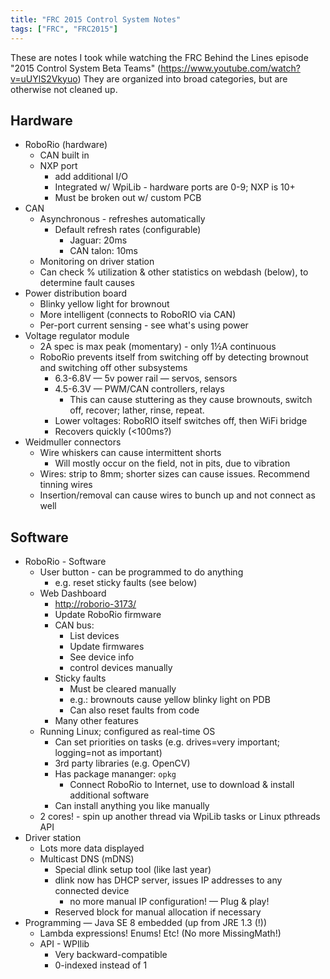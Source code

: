 ```yaml
---
title: "FRC 2015 Control System Notes"
tags: ["FRC", "FRC2015"]
---
```

These are notes I took while watching the FRC Behind the Lines episode "2015 Control System Beta Teams" (<https://www.youtube.com/watch?v=uUYlS2Vkyuo>)
They are organized into broad categories, but are otherwise not cleaned up.
<!--more-->

Hardware
--------

* RoboRio (hardware)
	* CAN built in
	* NXP port
		* add additional I/O
		* Integrated w/ WpiLib - hardware ports are 0-9; NXP is 10+
		* Must be broken out w/ custom PCB
* CAN
	* Asynchronous - refreshes automatically
		* Default refresh rates (configurable)
			* Jaguar: 20ms
			* CAN talon: 10ms
	* Monitoring on driver station
	* Can check % utilization & other statistics on webdash (below), to determine fault causes
* Power distribution board
	* Blinky yellow light for brownout
	* More intelligent (connects to RoboRIO via CAN)
	* Per-port current sensing - see what's using power
* Voltage regulator module
	* 2A spec is max peak (momentary) - only 1½A continuous
	* RoboRio prevents itself from switching off by detecting brownout and switching off other subsystems
		* 6.3-6.8V — 5v power rail — servos, sensors
		* 4.5-6.3V — PWM/CAN controllers, relays
			* This can cause stuttering as they cause brownouts, switch off, recover; lather, rinse, repeat.
		* Lower voltages: RoboRIO itself switches off, then WiFi bridge
		* Recovers quickly (<100ms?)
* Weidmuller connectors
	* Wire whiskers can cause intermittent shorts
		* Will mostly occur on the field, not in pits, due to vibration
	* Wires: strip to 8mm; shorter sizes can cause issues. Recommend tinning wires
	* Insertion/removal can cause wires to bunch up and not connect as well


Software
--------

* RoboRio - Software
	* User button - can be programmed to do anything
		* e.g. reset sticky faults (see below)
	* Web Dashboard
		* <http://roborio-3173/>
		* Update RoboRio firmware
		* CAN bus:
			* List devices
			* Update firmwares
			* See device info
			* control devices manually
		* Sticky faults
			* Must be cleared manually
			* e.g.: brownouts cause yellow blinky light on PDB
			* Can also reset faults from code
		* Many other features
	* Running Linux; configured as real-time OS
		* Can set priorities on tasks (e.g. drives=very important; logging=not as important)
		* 3rd party libraries (e.g. OpenCV)
		* Has package mananger: ```opkg```
			* Connect RoboRio to Internet, use to download & install additional software
		* Can install anything you like manually
	* 2 cores! - spin up another thread via WpiLib tasks or Linux pthreads API
* Driver station
	* Lots more data displayed
	* Multicast DNS (mDNS)
		* Special dlink setup tool (like last year)
		* dlink now has DHCP server, issues IP addresses to any connected device
			* no more manual IP configuration! — Plug & play!
		* Reserved block for manual allocation if necessary
* Programming — Java SE 8 embedded (up from JRE 1.3 (!))
	* Lambda expressions! Enums! Etc! (No more MissingMath!)
	* API - WPIlib
		* Very backward-compatible
		* 0-indexed instead of 1
